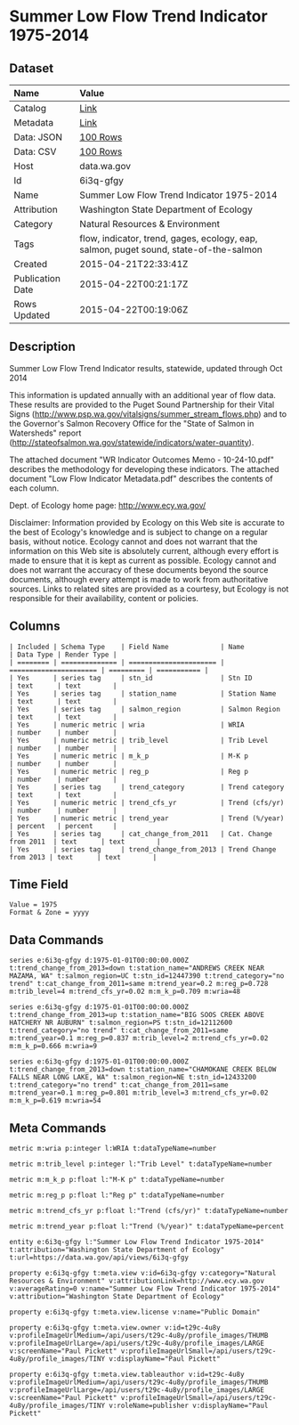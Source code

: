 # Summer Low Flow Trend Indicator 1975-2014

## Dataset

| Name | Value |
| :--- | :---- |
| Catalog | [Link](https://catalog.data.gov/dataset/summer-low-flow-trend-indicator-1975-2014) |
| Metadata | [Link](https://data.wa.gov/api/views/6i3q-gfgy) |
| Data: JSON | [100 Rows](https://data.wa.gov/api/views/6i3q-gfgy/rows.json?max_rows=100) |
| Data: CSV | [100 Rows](https://data.wa.gov/api/views/6i3q-gfgy/rows.csv?max_rows=100) |
| Host | data.wa.gov |
| Id | 6i3q-gfgy |
| Name | Summer Low Flow Trend Indicator 1975-2014 |
| Attribution | Washington State Department of Ecology |
| Category | Natural Resources & Environment |
| Tags | flow, indicator, trend, gages, ecology, eap, salmon, puget sound, state-of-the-salmon |
| Created | 2015-04-21T22:33:41Z |
| Publication Date | 2015-04-22T00:21:17Z |
| Rows Updated | 2015-04-22T00:19:06Z |

## Description

Summer Low Flow Trend Indicator results, statewide, updated through Oct 2014 

This information is updated annually with an additional year of flow data. These results are provided to the Puget Sound Partnership for their Vital Signs (http://www.psp.wa.gov/vitalsigns/summer_stream_flows.php) and to the Governor's Salmon Recovery Office for the "State of Salmon in Watersheds" report (http://stateofsalmon.wa.gov/statewide/indicators/water-quantity). 

The attached document "WR Indicator Outcomes Memo - 10-24-10.pdf" describes the methodology for developing these indicators. The attached document "Low Flow Indicator Metadata.pdf" describes the contents of each column. 

Dept. of Ecology home page: http://www.ecy.wa.gov/ 

Disclaimer: 
Information provided by Ecology on this Web site is accurate to the best of Ecology's knowledge and is subject to change on a regular basis, without notice. Ecology cannot and does not warrant that the information on this Web site is absolutely current, although every effort is made to ensure that it is kept as current as possible. Ecology cannot and does not warrant the accuracy of these documents beyond the source documents, although every attempt is made to work from authoritative sources. Links to related sites are provided as a courtesy, but Ecology is not responsible for their availability, content or policies.

## Columns

```ls
| Included | Schema Type    | Field Name             | Name                   | Data Type | Render Type |
| ======== | ============== | ====================== | ====================== | ========= | =========== |
| Yes      | series tag     | stn_id                 | Stn ID                 | text      | text        |
| Yes      | series tag     | station_name           | Station Name           | text      | text        |
| Yes      | series tag     | salmon_region          | Salmon Region          | text      | text        |
| Yes      | numeric metric | wria                   | WRIA                   | number    | number      |
| Yes      | numeric metric | trib_level             | Trib Level             | number    | number      |
| Yes      | numeric metric | m_k_p                  | M-K p                  | number    | number      |
| Yes      | numeric metric | reg_p                  | Reg p                  | number    | number      |
| Yes      | series tag     | trend_category         | Trend category         | text      | text        |
| Yes      | numeric metric | trend_cfs_yr           | Trend (cfs/yr)         | number    | number      |
| Yes      | numeric metric | trend_year             | Trend (%/year)         | percent   | percent     |
| Yes      | series tag     | cat_change_from_2011   | Cat. Change from 2011  | text      | text        |
| Yes      | series tag     | trend_change_from_2013 | Trend Change from 2013 | text      | text        |
```

## Time Field

```ls
Value = 1975
Format & Zone = yyyy
```

## Data Commands

```ls
series e:6i3q-gfgy d:1975-01-01T00:00:00.000Z t:trend_change_from_2013=down t:station_name="ANDREWS CREEK NEAR MAZAMA, WA" t:salmon_region=UC t:stn_id=12447390 t:trend_category="no trend" t:cat_change_from_2011=same m:trend_year=0.2 m:reg_p=0.728 m:trib_level=4 m:trend_cfs_yr=0.02 m:m_k_p=0.709 m:wria=48

series e:6i3q-gfgy d:1975-01-01T00:00:00.000Z t:trend_change_from_2013=up t:station_name="BIG SOOS CREEK ABOVE HATCHERY NR AUBURN" t:salmon_region=PS t:stn_id=12112600 t:trend_category="no trend" t:cat_change_from_2011=same m:trend_year=0.1 m:reg_p=0.837 m:trib_level=2 m:trend_cfs_yr=0.02 m:m_k_p=0.666 m:wria=9

series e:6i3q-gfgy d:1975-01-01T00:00:00.000Z t:trend_change_from_2013=down t:station_name="CHAMOKANE CREEK BELOW FALLS NEAR LONG LAKE, WA" t:salmon_region=NE t:stn_id=12433200 t:trend_category="no trend" t:cat_change_from_2011=same m:trend_year=0.1 m:reg_p=0.801 m:trib_level=3 m:trend_cfs_yr=0.02 m:m_k_p=0.619 m:wria=54
```

## Meta Commands

```ls
metric m:wria p:integer l:WRIA t:dataTypeName=number

metric m:trib_level p:integer l:"Trib Level" t:dataTypeName=number

metric m:m_k_p p:float l:"M-K p" t:dataTypeName=number

metric m:reg_p p:float l:"Reg p" t:dataTypeName=number

metric m:trend_cfs_yr p:float l:"Trend (cfs/yr)" t:dataTypeName=number

metric m:trend_year p:float l:"Trend (%/year)" t:dataTypeName=percent

entity e:6i3q-gfgy l:"Summer Low Flow Trend Indicator 1975-2014" t:attribution="Washington State Department of Ecology" t:url=https://data.wa.gov/api/views/6i3q-gfgy

property e:6i3q-gfgy t:meta.view v:id=6i3q-gfgy v:category="Natural Resources & Environment" v:attributionLink=http://www.ecy.wa.gov v:averageRating=0 v:name="Summer Low Flow Trend Indicator 1975-2014" v:attribution="Washington State Department of Ecology"

property e:6i3q-gfgy t:meta.view.license v:name="Public Domain"

property e:6i3q-gfgy t:meta.view.owner v:id=t29c-4u8y v:profileImageUrlMedium=/api/users/t29c-4u8y/profile_images/THUMB v:profileImageUrlLarge=/api/users/t29c-4u8y/profile_images/LARGE v:screenName="Paul Pickett" v:profileImageUrlSmall=/api/users/t29c-4u8y/profile_images/TINY v:displayName="Paul Pickett"

property e:6i3q-gfgy t:meta.view.tableauthor v:id=t29c-4u8y v:profileImageUrlMedium=/api/users/t29c-4u8y/profile_images/THUMB v:profileImageUrlLarge=/api/users/t29c-4u8y/profile_images/LARGE v:screenName="Paul Pickett" v:profileImageUrlSmall=/api/users/t29c-4u8y/profile_images/TINY v:roleName=publisher v:displayName="Paul Pickett"
```